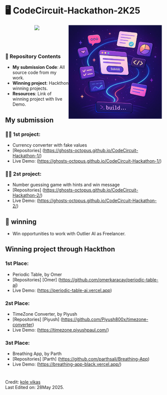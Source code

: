 # 🖥️ CodeCircuit-Hackathon-2K25
<p align='right'>
  <img align='right' src='https://github.com/GHOSTs-OCTOPUS/CodeCircuit-Hackathon-2K25/blob/main/WhatsApp%20Image%202025-05-16%20at%2018.01.35_a0c3c518.jpg' width='300px"'>
</p>
<p align='center'>
  <img src="https://readme-typing-svg.herokuapp.com?color=%2336BCF7&size=25&center=true&vCenter=true&width=433&height=75&lines=CodeCircuit-Hackathon-2K25;Present+By-Outlier+AI;For+Frontend+Developer">
</p>
<br>
<br>

### 📂 Repository Contents
- **My submission Code**: All source code from my work.
- **Winning project**: Hackthon winning projects.
- **Resources**: Link of winning project with live Demo.
##  My submission
### 👨‍💻 1st project:
- Currency converter with fake values
- [Repositories] (https://ghosts-octopus.github.io/CodeCircuit-Hackathon-1/)
- Live Demo: (https://ghosts-octopus.github.io/CodeCircuit-Hackathon-1/)
  <br>

### 👨‍💻 2st project:
- Number guessing game with hints and win message
- [Repositories] (https://ghosts-octopus.github.io/CodeCircuit-Hackathon-2/)
- Live Demo: (https://ghosts-octopus.github.io/CodeCircuit-Hackathon-2/)
  <br>
  
## 🎯 winning
- Win opportunities to work with Outlier AI as Freelancer.
  <br>
## Winning project through Hackthon
### 1st Place:
- Periodic Table, by Omer
- [Repositories] [Omer] (https://github.com/omerkaracay/periodic-table-ai)
- Live Demo: (https://periodic-table-ai.vercel.app)
  <br>
### 2st Place:
- TimeZone Converter, by Piyush
- [Repositories] [Piyush] (https://github.com/Piyush800x/timezone-converter)    
- Live Demo: (https://timezone.piyushpaul.com/)
  <br>
### 3st Place:
-  Breathing App, by Parth
- [Repositories] [Parth] (https://github.com/parthsali/Breathing-App)
- Live Demo: (https://breathing-app-black.vercel.app/)
  <br>
#
Credit: [kole vikas](https://github.com/GHOSTs-OCTOPUS)<BR>
Last Edited on: 28May 2025.
